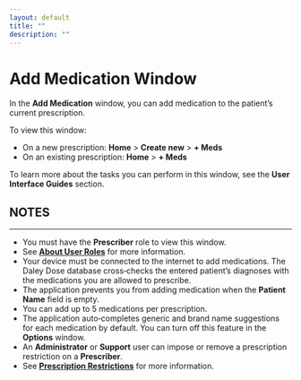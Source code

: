 ```yaml
---
layout: default
title: ""
description: ""
---
```


# **Add Medication Window**
In the **Add Medication** window, you can add medication to the patient’s current prescription.

To view this window:  
- On a new prescription: **Home** > **Create new** > **+ Meds**  
- On an existing prescription: **Home** > **+ Meds**  

To learn more about the tasks you can perform in this window, see the **User Interface Guides** section.

## **NOTES**
---
- You must have the **Prescriber** role to view this window.  
- See [**About User Roles**](/daleydose/about-user-roles) for more information.  
- Your device must be connected to the internet to add medications. The Daley Dose database cross‑checks the entered patient’s diagnoses with the medications you are allowed to prescribe.  
- The application prevents you from adding medication when the **Patient Name** field is empty.  
- You can add up to 5 medications per prescription.  
- The application auto‑completes generic and brand name suggestions for each medication by default. You can turn off this feature in the **Options** window.  
- An **Administrator** or **Support** user can impose or remove a prescription restriction on a **Prescriber**.  
- See [**Prescription Restrictions**](/daleydose/about-prescription-restrictions) for more information.
